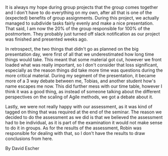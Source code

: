 It is always my hope during group projects that the group comes together and I don't have to do everything on my own, after all that is one of the (expected) benefits of group assignments. During this project, we actually managed to subdivide tasks fairly evenly and make a nice presentation. That said, I am now the 20% of the group responsible for 100% of the postmortem. They probably just turned off slack notification as our project was finished and presented weeks ago. 

In retrospect, the two things that didn't go as planned on the big presentation day, were first of all that we underestimated how long time things would take. This meant that some material got cut, however we front loaded what was really important, so I don't consider that loss significant, especially as the reason things did take more time was questions during the more critical material. During my segment of the presentation, it became more of a 3 way debate between me, Tobias, and another student how's name escapes me now. This did further mess with our time table, however I think it was a good thing, as instead of someone talking about the different perspectives on the scaling of Agile methods, we got a debate about it.

Lastly, we were not really happy with our assessment, as it was kind of tagged on thing that was required at the end of the seminar. The reason we decided to do the assessment as we did is that we believed the assessment had to be individual, as it is part of the examination it would not make sense to do it in groups. As for the results of the assessment, Robin was responsible for dealing with that, so I don't have the results to draw conclusions from here.

By David Escher
